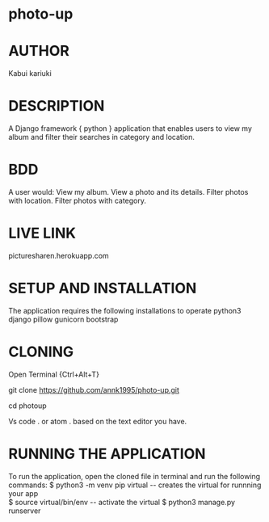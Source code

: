 # photo-up
# AUTHOR
Kabui kariuki

# DESCRIPTION
A Django framework { python } application that enables users to view my album and filter their searches in category and location.

# BDD
A user would:
View my album.
View a photo and its details.
Filter photos with location.
Filter photos with category.

# LIVE LINK
picturesharen.herokuapp.com

# SETUP AND INSTALLATION

The application requires the following installations to operate
python3
django
pillow
gunicorn
bootstrap

# CLONING
Open Terminal {Ctrl+Alt+T}

git clone https://github.com/annk1995/photo-up.git

cd photoup

Vs code . or atom . based on the text editor you have.

# RUNNING THE APPLICATION
To run the application, open the cloned file in terminal and run the following commands:
 $  python3 -m venv pip virtual -- creates the virtual for runnning your app      
 $ source virtual/bin/env  -- activate  the virtual
 $ python3 manage.py runserver





